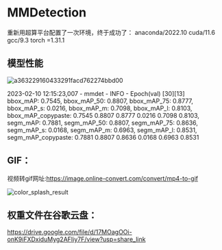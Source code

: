 # MMDetection
重新用超算平台配置了一次环境，终于成功了：
anaconda/2022.10
cuda/11.6
gcc/9.3
torch =1.31.1

## 模型性能
![a363229160433291facd762274bbd00](https://user-images.githubusercontent.com/84892024/218004768-b3f612af-c2ac-4d38-ab1a-3a17578ab7bc.png)

2023-02-10 12:15:23,007 - mmdet - INFO - Epoch(val) [30][13]    
bbox_mAP: 0.7545, bbox_mAP_50: 0.8807, bbox_mAP_75: 0.8777, bbox_mAP_s: 0.0216, bbox_mAP_m: 0.7098, bbox_mAP_l: 0.8103, 
bbox_mAP_copypaste: 0.7545 0.8807 0.8777 0.0216 0.7098 0.8103, segm_mAP: 0.7881, segm_mAP_50: 0.8807, segm_mAP_75: 0.8636, 
segm_mAP_s: 0.0168, segm_mAP_m: 0.6963, segm_mAP_l: 0.8531, segm_mAP_copypaste: 0.7881 0.8807 0.8636 0.0168 0.6963 0.8531

## GIF：

视频转gif网址:https://image.online-convert.com/convert/mp4-to-gif

![color_splash_result](https://user-images.githubusercontent.com/84892024/218005377-93343601-8300-4bb9-981b-9be58275b048.gif)


## 权重文件在谷歌云盘：

https://drive.google.com/file/d/17MOagOOi-onK9iFXDxiduMyg2AFIiy7F/view?usp=share_link
